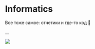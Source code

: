# Informatics

Все тоже самое: отчетики и где-то код :rainbow:


__

![](https://github.com/avolidaga/memes/blob/46b9eed77949555aaa04c644ff3766eab040c0ee/informatics(know).jpg)
